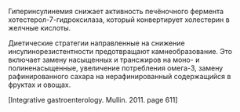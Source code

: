 Гиперинсулинемия снижает активность печёночного фермента хотестерол-7-гидроксилаза, который конвертирует холестерин в желчные кислоты.

Диетические стратегии направленные на снижение инсулинорезистентности предотвращают камнеобразование. Это включает замену насыщенных и трансжиров на моно- и полиненасыщенные, увеличение потребления омега-3, замену рафинированного сахара на нерафинированный содержащийся в фруктах и овощах.

[Integrative gastroenterology. Mullin. 2011. page 611]
